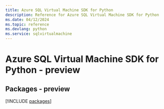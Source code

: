 ```yaml
---
title: Azure SQL Virtual Machine SDK for Python
description: Reference for Azure SQL Virtual Machine SDK for Python
ms.date: 04/12/2024
ms.topic: reference
ms.devlang: python
ms.service: sqlvirtualmachine
---
```

# Azure SQL Virtual Machine SDK for Python - preview
## Packages - preview
[!INCLUDE [packages](sql-virtual-machine-index.md)]